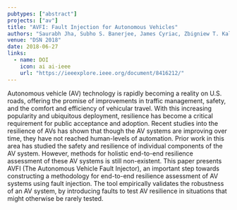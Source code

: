 ```yaml
---
pubtypes: ["abstract"]
projects: ["av"]
title: "AVFI: Fault Injection for Autonomous Vehicles"
authors: "Saurabh Jha, Subho S. Banerjee, James Cyriac, Zbigniew T. Kalbarczyk and Ravishankar K. Iyer"
venue: "DSN 2018"
date: 2018-06-27
links:
  - name: DOI
    icon: ai ai-ieee
    url: "https://ieeexplore.ieee.org/document/8416212/"
---
```


Autonomous vehicle (AV) technology is rapidly becoming a reality on U.S. roads, offering the promise
of improvements in traffic management, safety, and the comfort and efficiency of vehicular travel.
With this increasing popularity and ubiquitous deployment, resilience has become a critical
requirement for public acceptance and adoption. Recent studies into the resilience of AVs has shown
that though the AV systems are improving over time, they have not reached human-levels of
automation. Prior work in this area has studied the safety and resilience of individual components
of the AV system. However, methods for holistic end-to-end resilience assessment of these AV systems
is still non-existent.  This paper presents AVFI (The Autonomous Vehicle Fault Injector), an
important step towards constructing a methodology for end-to-end resilience assessment of AV systems
using fault injection. The tool empirically validates the robustness of an AV system, by introducing
faults to test AV resilience in situations that might otherwise be rarely tested.
